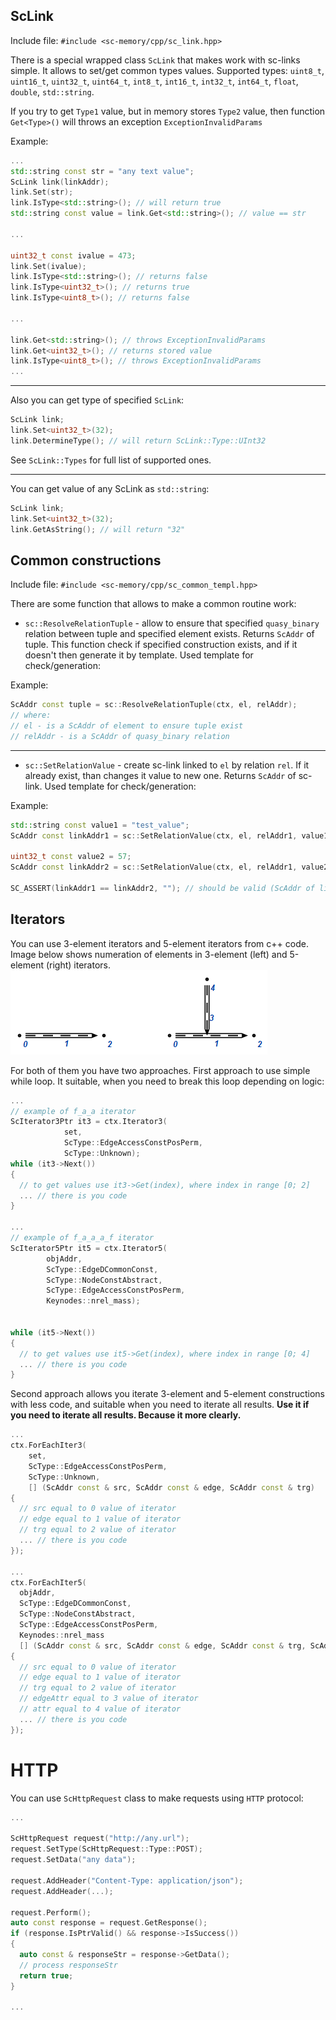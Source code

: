 ## ScLink
Include file: `#include <sc-memory/cpp/sc_link.hpp>`

There is a special wrapped class `ScLink` that makes work with sc-links simple. It allows to set/get common types values.
Supported types: `uint8_t`, `uint16_t`, `uint32_t`, `uint64_t`, `int8_t`, `int16_t`, `int32_t`, `int64_t`, `float`, `double`, `std::string`.

<div class="note">If you try to get <code>Type1</code> value, but in memory stores <code>Type2</code> value, then function <code>Get&ltType&gt()</code> will throws an exception <code>ExceptionInvalidParams</code></div>

Example:
```cpp
...
std::string const str = "any text value";
ScLink link(linkAddr);
link.Set(str);
link.IsType<std::string>(); // will return true
std::string const value = link.Get<std::string>(); // value == str

...

uint32_t const ivalue = 473;
link.Set(ivalue);
link.IsType<std::string>(); // returns false
link.IsType<uint32_t>(); // returns true
link.IsType<uint8_t>(); // returns false

...

link.Get<std::string>(); // throws ExceptionInvalidParams
link.Get<uint32_t>(); // returns stored value
link.IsType<uint8_t>(); // throws ExceptionInvalidParams
...
```

---

Also you can get type of specified `ScLink`:
```cpp
ScLink link;
link.Set<uint32_t>(32);
link.DetermineType(); // will return ScLink::Type::UInt32
```

See `ScLink::Types` for full list of supported ones.

---

You can get value of any ScLink as `std::string`:
```cpp
ScLink link;
link.Set<uint32_t>(32);
link.GetAsString(); // will return "32"
```

## Common constructions
Include file: `#include <sc-memory/cpp/sc_common_templ.hpp>`

There are some function that allows to make a common routine work:

- `sc::ResolveRelationTuple` - allow to ensure that specified `quasy_binary` relation between tuple and specified element exists. Returns `ScAddr` of tuple. This function check if specified construction exists, and if it doesn't then generate it by template. Used template for check/generation:
<scg src="../images/sc_ResolveRelationTuple.gwf"></scg>

Example:
```cpp
ScAddr const tuple = sc::ResolveRelationTuple(ctx, el, relAddr);
// where:
// el - is a ScAddr of element to ensure tuple exist
// relAddr - is a ScAddr of quasy_binary relation
```

---

- `sc::SetRelationValue` - create sc-link linked to `el` by relation `rel`. If it already exist, than changes it value to new one. Returns `ScAddr` of sc-link. Used template for check/generation:
<scg src="../images/sc_SetRelationValue.gwf"></scg>

Example:
```cpp
std::string const value1 = "test_value";
ScAddr const linkAddr1 = sc::SetRelationValue(ctx, el, relAddr1, value1);

uint32_t const value2 = 57;
ScAddr const linkAddr2 = sc::SetRelationValue(ctx, el, relAddr1, value2);

SC_ASSERT(linkAddr1 == linkAddr2, ""); // should be valid (ScAddr of link doesn't changed)

```


## Iterators

You can use 3-element iterators and 5-element iterators from c++ code. Image below shows numeration
of elements in 3-element (left) and 5-element (right) iterators.
![Iterators element numeration](images/iterators_scheme.png)

For both of them you have two approaches.
First approach to use simple while loop. It suitable, when you need to break this loop depending on logic:
```cpp
...
// example of f_a_a iterator
ScIterator3Ptr it3 = ctx.Iterator3(
            set,
            ScType::EdgeAccessConstPosPerm,
            ScType::Unknown);
while (it3->Next())
{
  // to get values use it3->Get(index), where index in range [0; 2]
  ... // there is you code
}

...
// example of f_a_a_a_f iterator
ScIterator5Ptr it5 = ctx.Iterator5(
        objAddr,
        ScType::EdgeDCommonConst,
        ScType::NodeConstAbstract,
        ScType::EdgeAccessConstPosPerm,
        Keynodes::nrel_mass);


while (it5->Next())
{
  // to get values use it5->Get(index), where index in range [0; 4]
  ... // there is you code
}
```

Second approach allows you iterate 3-element and 5-element constructions with less code, and suitable when
you need to iterate all results. **Use it if you need to iterate all results. Because it more clearly.**
```cpp
...
ctx.ForEachIter3(
    set,
    ScType::EdgeAccessConstPosPerm,
    ScType::Unknown,
    [] (ScAddr const & src, ScAddr const & edge, ScAddr const & trg)
{
  // src equal to 0 value of iterator
  // edge equal to 1 value of iterator
  // trg equal to 2 value of iterator
  ... // there is you code
});

...
ctx.ForEachIter5(
  objAddr,
  ScType::EdgeDCommonConst,
  ScType::NodeConstAbstract,
  ScType::EdgeAccessConstPosPerm,
  Keynodes::nrel_mass
  [] (ScAddr const & src, ScAddr const & edge, ScAddr const & trg, ScAddr const & edgeAttr, ScAddr const & attr)
{
  // src equal to 0 value of iterator
  // edge equal to 1 value of iterator
  // trg equal to 2 value of iterator
  // edgeAttr equal to 3 value of iterator
  // attr equal to 4 value of iterator
  ... // there is you code
});
```

# HTTP

You can use `ScHttpRequest` class to make requests using `HTTP` protocol:
```cpp
...

ScHttpRequest request("http://any.url");
request.SetType(ScHttpRequest::Type::POST);
request.SetData("any data");

request.AddHeader("Content-Type: application/json");
request.AddHeader(...);

request.Perform();
auto const response = request.GetResponse();
if (response.IsPtrValid() && response->IsSuccess())
{
  auto const & responseStr = response->GetData();
  // process responseStr
  return true;
}

...
```
